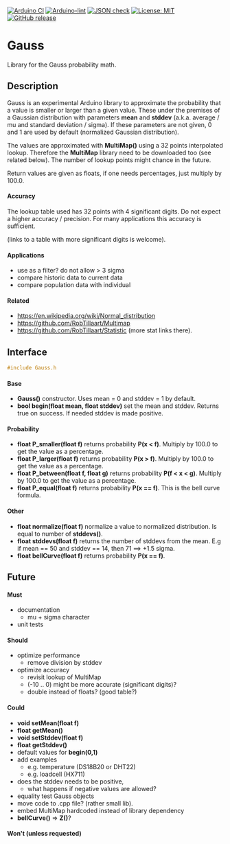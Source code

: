 
[![Arduino CI](https://github.com/RobTillaart/Gauss/workflows/Arduino%20CI/badge.svg)](https://github.com/marketplace/actions/arduino_ci)
[![Arduino-lint](https://github.com/RobTillaart/Gauss/actions/workflows/arduino-lint.yml/badge.svg)](https://github.com/RobTillaart/Gauss/actions/workflows/arduino-lint.yml)
[![JSON check](https://github.com/RobTillaart/Gauss/actions/workflows/jsoncheck.yml/badge.svg)](https://github.com/RobTillaart/Gauss/actions/workflows/jsoncheck.yml)
[![License: MIT](https://img.shields.io/badge/license-MIT-green.svg)](https://github.com/RobTillaart/Gauss/blob/master/LICENSE)
[![GitHub release](https://img.shields.io/github/release/RobTillaart/Gauss.svg?maxAge=3600)](https://github.com/RobTillaart/Gauss/releases)


# Gauss

Library for the Gauss probability math.


## Description

Gauss is an experimental Arduino library to approximate the probability that a value is 
smaller or larger than a given value.
These under the premises of a Gaussian distribution with parameters **mean** and **stddev** 
(a.k.a. average / mu and standard deviation / sigma).
If these parameters are not given, 0 and 1 are used by default (normalized Gaussian distribution).

The values are approximated with **MultiMap()** using a 32 points interpolated lookup.
Therefore the **MultiMap** library need to be downloaded too (see related below).
The number of lookup points might chance in the future.

Return values are given as floats, if one needs percentages, just multiply by 100.0.


#### Accuracy

The lookup table used has 32 points with 4 significant digits.
Do not expect a higher accuracy / precision.
For many applications this accuracy is sufficient.

(links to a table with more significant digits is welcome).


#### Applications

- use as a filter? do not allow > 3 sigma
- compare historic data to current data
- compare population data with individual


#### Related

- https://en.wikipedia.org/wiki/Normal_distribution
- https://github.com/RobTillaart/Multimap
- https://github.com/RobTillaart/Statistic  (more stat links there).


## Interface

```cpp
#include Gauss.h
```


#### Base

- **Gauss()** constructor. Uses mean = 0 and stddev = 1 by default.
- **bool begin(float mean, float stddev)** set the mean and stddev.
Returns true on success. If needed stddev is made positive.

#### Probability

- **float P_smaller(float f)** returns probability **P(x < f)**.
Multiply by 100.0 to get the value as a percentage.
- **float P_larger(float f)** returns probability **P(x > f)**.
Multiply by 100.0 to get the value as a percentage.
- **float P_between(float f, float g)** returns probability **P(f < x < g)**.
Multiply by 100.0 to get the value as a percentage.
- **float P_equal(float f)** returns probability **P(x == f)**.
This is the bell curve formula.

#### Other

- **float normalize(float f)** normalize a value to normalized distribution.
Is equal to number of **stddevs()**.
- **float stddevs(float f)** returns the number of stddevs from the mean.
E.g if mean == 50 and stddev == 14, then 71 ==> +1.5 sigma.
- **float bellCurve(float f)** returns probability **P(x == f)**.


## Future

#### Must

- documentation
  - mu + sigma character
- unit tests

#### Should

- optimize performance
  - remove division by stddev
- optimize accuracy
  - revisit lookup of MultiMap
  - (-10 .. 0) might be more accurate (significant digits)?
  - double instead of floats? (good table?)



#### Could

- **void setMean(float f)**
- **float getMean()**
- **void setStddev(float f)**
- **float getStddev()**
- default values for **begin(0,1)**
- add examples
  - e.g. temperature (DS18B20 or DHT22)
  - e.g. loadcell (HX711)
- does the stddev needs to be positive, 
  - what happens if negative values are allowed?
- equality test Gauss objects
- move code to .cpp file? (rather small lib).
- embed MultiMap hardcoded instead of library dependency
- **bellCurve()** => **Z()**?


#### Won't (unless requested)


